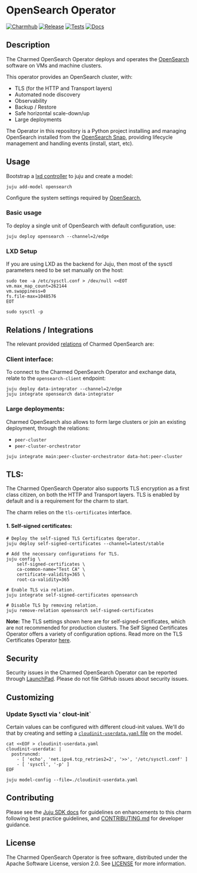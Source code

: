 # OpenSearch Operator
[![Charmhub](https://charmhub.io/opensearch/badge.svg)](https://charmhub.io/opensearch)
[![Release](https://github.com/canonical/opensearch-operator/actions/workflows/release.yaml/badge.svg)](https://github.com/canonical/opensearch-operator/actions/workflows/release.yaml)
[![Tests](https://github.com/canonical/opensearch-operator/actions/workflows/ci.yaml/badge.svg?branch=main)](https://github.com/canonical/opensearch-operator/actions/workflows/ci.yaml)
[![Docs](https://github.com/canonical/opensearch-operator/actions/workflows/sync_docs.yaml/badge.svg)](https://github.com/canonical/opensearch-operator/actions/workflows/sync_docs.yaml)

## Description

The Charmed OpenSearch Operator deploys and operates the [OpenSearch](https://opensearch.org/) software on VMs and machine clusters.

This operator provides an OpenSearch cluster, with:
- TLS (for the HTTP and Transport layers)
- Automated node discovery
- Observability
- Backup / Restore
- Safe horizontal scale-down/up
- Large deployments

The Operator in this repository is a Python project installing and managing OpenSearch installed from the [OpenSearch Snap](https://snapcraft.io/opensearch), providing lifecycle management and handling events (install, start, etc).

## Usage

Bootstrap a [lxd controller](https://juju.is/docs/olm/lxd#heading--create-a-controller) to juju and create a model:

```shell
juju add-model opensearch
```

Configure the system settings required by [OpenSearch](https://opensearch.org/docs/latest/install-and-configure/install-opensearch/index/),

### Basic usage

To deploy a single unit of OpenSearch with default configuration, use:

```shell
juju deploy opensearch --channel=2/edge
```

### LXD Setup

If you are using LXD as the backend for Juju, then most of the sysctl parameters need to be set manually on the host:

```shell
sudo tee -a /etc/sysctl.conf > /dev/null <<EOT
vm.max_map_count=262144
vm.swappiness=0
fs.file-max=1048576
EOT

sudo sysctl -p
```

## Relations / Integrations

The relevant provided [relations](https://juju.is/docs/olm/relations) of Charmed OpenSearch are:

### Client interface:

To connect to the Charmed OpenSearch Operator and exchange data, relate to the `opensearch-client` endpoint:

```shell
juju deploy data-integrator --channel=2/edge
juju integrate opensearch data-integrator
```

### Large deployments:
Charmed OpenSearch also allows to form large clusters or join an existing deployment, through the relations:
- `peer-cluster`
- `peer-cluster-orchestrator`
```
juju integrate main:peer-cluster-orchestrator data-hot:peer-cluster
```

## TLS:

The Charmed OpenSearch Operator also supports TLS encryption as a first class citizen, on both the HTTP and Transport layers. 
TLS is enabled by default and is a requirement for the charm to start.

The charm relies on the `tls-certificates` interface.

#### 1. Self-signed certificates:
```shell
# Deploy the self-signed TLS Certificates Operator.
juju deploy self-signed-certificates --channel=latest/stable

# Add the necessary configurations for TLS.
juju config \
    self-signed-certificates \
    ca-common-name="Test CA" \
    certificate-validity=365 \
    root-ca-validity=365
    
# Enable TLS via relation.
juju integrate self-signed-certificates opensearch

# Disable TLS by removing relation.
juju remove-relation opensearch self-signed-certificates
```

**Note:** The TLS settings shown here are for self-signed-certificates, which are not recommended for production clusters. The Self Signed Certificates Operator offers a variety of configuration options. Read more on the TLS Certificates Operator [here](https://charmhub.io/self-signed-certificates).

## Security
Security issues in the Charmed OpenSearch Operator can be reported through [LaunchPad](https://wiki.ubuntu.com/DebuggingSecurity#How%20to%20File). Please do not file GitHub issues about security issues.

## Customizing

### Update Sysctl via ' clout-init`

Certain values can be configured with different cloud-init values.
We'll do that by creating and setting a [`cloudinit-userdata.yaml` file](https://juju.is/docs/olm/juju-model-config) on the model. 
```
cat <<EOF > cloudinit-userdata.yaml
cloudinit-userdata: |
  postruncmd:
    - [ 'echo', 'net.ipv4.tcp_retries2=2', '>>', '/etc/sysctl.conf' ]
    - [ 'sysctl', '-p' ]
EOF

juju model-config --file=./cloudinit-userdata.yaml
```

## Contributing

Please see the [Juju SDK docs](https://juju.is/docs/sdk) for guidelines on enhancements to this charm following best practice guidelines, and [CONTRIBUTING.md](https://github.com/canonical/opensearch-operator/blob/main/CONTRIBUTING.md) for developer guidance.

## License
The Charmed OpenSearch Operator is free software, distributed under the Apache Software License, version 2.0. See [LICENSE](https://github.com/canonical/opensearch-operator/blob/main/LICENSE) for more information.

